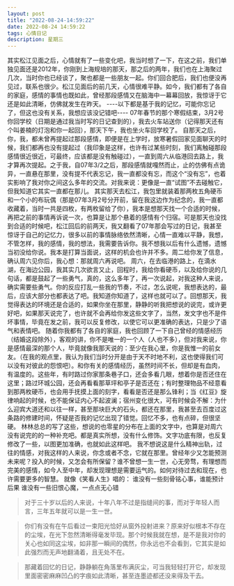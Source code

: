 ```yaml
---
layout: post
title: "2022-08-24-14:59:22"
date: 2022-08-24 14:59:22
tags: 心情日记
description: 星期三
---
```

其实松江见面之后，心情就有了一些变化吧，我当时想了一下，在这之前，我们单独见面还是2012年，你刚到上海规培的那天，那之后的两年，我们也在上海聚过几次，当时你也已经谈了，聚也都是一些朋友一起。你们回合肥后，我们也便没再见过，联系也很少。松江见面后的前几天，心情很难平静。如今，我们都有了各自的家庭，感情的事情也既如此，曾经那段感情又在脑海中一幕幕回放，我惊讶于它还是如此清晰，仿佛就发生在昨天。
----以下都是基于我的记忆，可能你忘记了，但这也没有关系，我想应该没记错吧----
07年春节的那个寒假结束，3月2号你回学校（日期是通过我当时写的日记查到的），我去火车站送你（记得那天还有个叫姜楠的灯泡和你一起回），那天下午，我也坐火车回学校了。
自那天之后，你，我，都未曾再提起过那段感情，即便是在上学时，放寒暑假回家见面聊天的时候，我们都再也没有提起过（我印象是这样，也许有过某些时刻，我们离触碰那段感情很近很近，可最终，应该都是没有触碰过），一直到周六从临港回去路上，我才算再次提起。之于我，自07年3/2之后，那段感情就嘎然而止，止的仿佛有点诡异，一直悬在那里，没有提不代表忘记，我一直都没有忘，而这个“没有忘”，也着实影响了我对你之间这么多年的交流。对我来说：更像是一直“试图”不去碰触它，但我知道它其实一直都在那儿。
其实那天去松江，我包里就装着那两枚五角硬币和一个小的布玩偶（那是07年3月2号分开前，留在我这边作为纪念的，我一直都收藏着，当时一共是四枚，有两枚留给了你），我本是想那天找一个合适的时候，再把之前的事情再诉说一次，也算是让那个悬着的感情有个归宿。可是那天也没找到合适的时候吧，松江回后的前两天，我又翻看了07年那会写过的日记，我甚至惊讶于自己的记忆力，很多以前的事情脉络依然清晰，心情一直难以平静，我想，不管怎样，我的感情，我的想法，我需要告诉你。我不想我以后有什么遗憾，遗憾当初没给你说。我本是打算当面说，这样的机会也许并不多。周二给你发了信息，确认周六见你后，我心想：那就周六再说吧。
周六，在去临港的路上，在滴水湖，在海边公园，我其实几次欲言又止，回程时，我给你看硬币，以及给你说的几句话，都是鼓起了一些勇气，真的，这么多年了，再一次说起，对我这种人来说，确实需要些勇气。你的反应打乱一些我的节奏，不过，怎么说呢，我想表达的，最后，应该大部分也都表达了吧。我知道你知道了，这样也就可以了。回想那天，我觉得表达的环境还是合适的，如果你坐在那里，静静的听我把想说的说完，或许更好吧，如果那天说完了，也许就不会再给你发这些文字了，当然，发文字也不是件坏事情，毕竟在发之前，我可以反复修改，以使它可以更准确的表达，只是少了语气和表情吧。
随着你我都有了各自的家庭，我也回顾了一下自己曾经的情感经历（结婚这段除外），客观的讲，你不是唯一的一个人（人也不多），但对我来说，你是感情最深的那个人，毕竟就像我那天说的：至少在我心里，你是我惟一的前女友。（在我的观点里，我认为我们当时分开是由于天不时地不利，这也使得我们可以没有对彼此的怨恨吧）。和你有关的感情经历，虽然时间不长，但却是有血肉，有温度的。这些年，有时路过你家那条巷子口，还会多看几眼，想着你是否还住在这里；路过环城公园，还会再看看那草坪和亭子是否还在；有时整理物品不经意看到那两枚硬币，也会用手抚摸上面的刻字，看看是否还是那么锋利；当《红豆》旋律响起的时候，也不能保证内心不起波澜；宿州变化很大，可有时候会不解：为什么迎宾大道还和以往一样，甚至那块巨大的石头，都还在那里，我甚至去百度过这条路的修建时间，怀疑是否我的记忆出现了错觉。回忆不多，也有点碎，但很坚硬。
林林总总的写了这些，想说的也零星的分布在上面的文字中，也算是对周六没有说完的的一种补充吧。都是真实所想，没有什么修饰。文字功底有限，也反复修改了一些，以图更加准确，也就如此这样吧。
我不想说这是什么精神出轨，过往的情感，对我这样的人来说，你念或者不念，它就在那里。曾经年少又怎能预测未来呢？投入的时候，又怎会有所保留？谁不曾想一生一世，心无旁骛，有理想而完美的感情，如今人至中年，却发现理想是需要运气的。如何对待过去和现在，也许需要更多的智慧。
就像《笑看人生》唱的：
谁没有一些刻骨铭心事，谁能预计后果
谁没有一些旧恨心魔，一点点无心错



>对于三十岁以后的人来说，十年八年不过是指缝间的事，而对于年轻人而言，三年五年就可以是一生一世。

>你们有没有在午后看过一束阳光恰好从窗外投射进来？原来好似根本不存在的尘埃，在光下忽然清晰得毫发毕现。那个时候我就在想，是不是我对你的关心也如同这尘埃，如非那一瞬间的偶然，你永远也不会看到，它其实是如此强烈而无声地翻涌着，且无处不在。

>那藏着回忆的日记，静静躺在角落里布满灰尘，可当我轻轻打开它，却发现里面密密麻麻凹凸的字痕如此清晰，甚至连墨迹都还没来得及干去。
